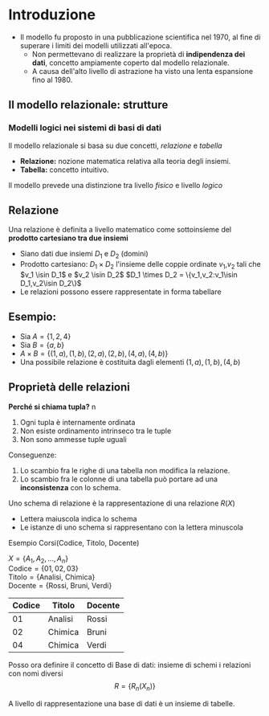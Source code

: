 # Introduzione
- Il modello fu proposto in una pubblicazione scientifica nel 1970, al fine di superare i limiti dei modelli utilizzati all'epoca.
  - Non permettevano di realizzare la proprietà di **indipendenza dei dati**, concetto ampiamente coperto dal modello relazionale.
  - A causa dell'alto livello di astrazione ha visto una lenta espansione fino al 1980.

## Il modello relazionale: strutture
### Modelli logici nei sistemi di basi di dati
Il modello relazionale si basa su due concetti, *relazione* e *tabella*
- **Relazione:** nozione matematica relativa alla teoria degli insiemi.
- **Tabella:** concetto intuitivo.
  
Il modello prevede una distinzione tra livello *fisico* e livello *logico*

## Relazione
Una relazione è definita a livello matematico come sottoinsieme del **prodotto cartesiano tra due insiemi**
- Siano dati due insiemi $D_1$ e $D_2$ (domini)
- Prodotto cartesiano: $D_1 \times D_2$ l'insieme delle coppie ordinate $v_1$,$v_2$ tali che $v_1 \isin D_1$ e $v_2 \isin D_2$ $D_1 \times D_2 = \{v_1,v_2:v_1\isin D_1,v_2\isin D_2\}$
- Le relazioni possono essere rappresentate in forma tabellare

## Esempio:
- Sia $A = \{1,2,4\}$
- Sia $B = \{a,b\}$
- $A \times B = \{(1,a),(1,b),(2,a),(2,b),(4,a),(4,b)\}$
- Una possibile relazione è costituita dagli elementi ${(1,a),(1,b),(4,b)}$


## Proprietà delle relazioni
**Perché si chiama tupla?** n
1. Ogni tupla è internamente ordinata
2. Non esiste ordinamento intrinseco tra le tuple
3. Non sono ammesse tuple uguali 

Conseguenze: 
1. Lo scambio fra le righe di una tabella non modifica la relazione.
2. Lo scambio fra le colonne di una tabella può portare ad una **inconsistenza** con lo schema.

Uno schema di relazione è la rappresentazione di una relazione
$R(X)$
- Lettera maiuscola indica lo schema
- Le istanze di uno schema si rappresentano con la lettera minuscola

Esempio
Corsi(Codice, Titolo, Docente)

$X = \{A_1, A_2, ... , A_n\}$ <br>
$\text{Codice} = \{01,02,03\}$ <br>
$\text{Titolo} = \{\text{Analisi, Chimica}\}$ <br>
$\text{Docente} = \{\text{Rossi, Bruni, Verdi}\}$

| Codice | Titolo | Docente
| --- | --- | --- |
| 01 | Analisi | Rossi |
| 02 | Chimica | Bruni |
| 04 | Chimica | Verdi |

Posso ora definire il concetto di Base di dati: insieme di schemi i relazioni con nomi diversi
$$R = \{R_n(X_n)\}$$

A livello di rappresentazione una base di dati è un insieme di tabelle. 


